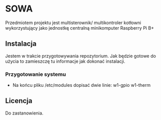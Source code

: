 # SOWA
Przedmiotem projektu jest multisterownik/ multikontroler kotłowni wykorzystujący jako jednostkę centralną minikomputer Raspberry Pi B+

## Instalacja
Jestem w trakcie przygotowywania repozytorium. Jak będzie gotowe do użycia to zamieszczę tu informacje jak dokonać instalacji.
### Przygotowanie systemu
* Na końcu pliku /etc/modules dopisać dwie linie:
  w1-gpio
  w1-therm

## Licencja
Do zastanowienia.
